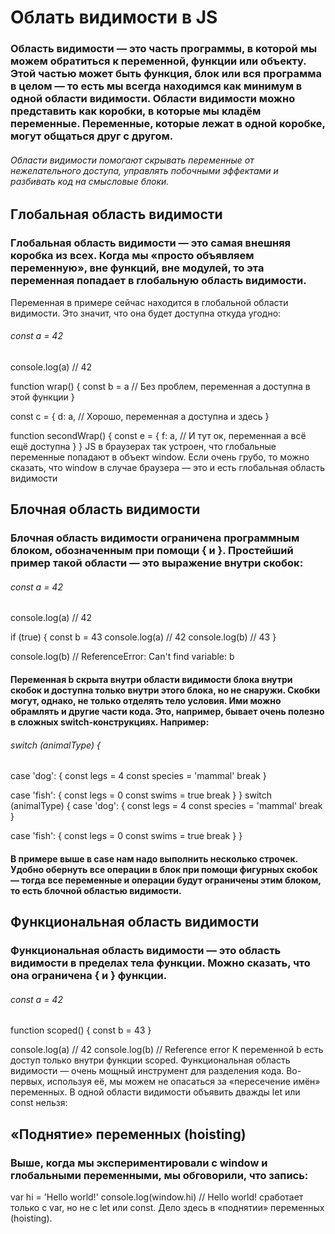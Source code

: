 # Облать видимости в JS
### Область видимости — это часть программы, в которой мы можем обратиться к переменной, функции или объекту. Этой частью может быть функция, блок или вся программа в целом — то есть мы всегда находимся как минимум в одной области видимости. Области видимости можно представить как коробки, в которые мы кладём переменные. Переменные, которые лежат в одной коробке, могут общаться друг с другом.
###### Области видимости помогают скрывать переменные от нежелательного доступа, управлять побочными эффектами и разбивать код на смысловые блоки.

## Глобальная область видимости
### Глобальная область видимости — это самая внешняя коробка из всех. Когда мы «просто объявляем переменную», вне функций, вне модулей, то эта переменная попадает в глобальную область видимости. 
Переменная в примере сейчас находится в глобальной области видимости. Это значит, что она будет доступна откуда угодно:
###### const a = 42
console.log(a)
// 42

function wrap() {
  const b = a
  // Без проблем, переменная a доступна в этой функции
}

const c = {
  d: a,
  // Хорошо, переменная a доступна и здесь
}

function secondWrap() {
  const e = {
    f: a,
    // И тут ок, переменная a всё ещё доступна
  }
}
JS в браузерах так устроен, что глобальные переменные попадают в объект window. Если очень грубо, то можно сказать, что window в случае браузера — это и есть глобальная область видимости

## Блочная область видимости 
### Блочная область видимости ограничена программным блоком, обозначенным при помощи { и }. Простейший пример такой области — это выражение внутри скобок:
###### const a = 42
console.log(a)
// 42

if (true) {
  const b = 43
  console.log(a)
  // 42
  console.log(b)
  // 43
}

console.log(b)
// ReferenceError: Can't find variable: b

#### Переменная b скрыта внутри области видимости блока внутри скобок и доступна только внутри этого блока, но не снаружи. Скобки могут, однако, не только отделять тело условия. Ими можно обрамлять и другие части кода. Это, например, бывает очень полезно в сложных switch-конструкциях. Например:
###### switch (animalType) {
  case 'dog': {
    const legs = 4
    const species = 'mammal'
    break
  }

  case 'fish': {
    const legs = 0
    const swims = true
    break
  }
}
switch (animalType) {
  case 'dog': {
    const legs = 4
    const species = 'mammal'
    break
  }

  case 'fish': {
    const legs = 0
    const swims = true
    break
  }
}
#### В примере выше в case нам надо выполнить несколько строчек. Удобно обернуть все операции в блок при помощи фигурных скобок — тогда все переменные и операции будут ограничены этим блоком, то есть блочной областью видимости.

## Функциональная область видимости
### Функциональная область видимости — это область видимости в пределах тела функции. Можно сказать, что она ограничена { и } функции.
###### const a = 42
function scoped() {
  const b = 43
}

console.log(a)
// 42
console.log(b)
// Reference error
К переменной b есть доступ только внутри функции scoped.
Функциональная область видимости — очень мощный инструмент для разделения кода. Во-первых, используя её, мы можем не опасаться за «пересечение имён» переменных.
В одной области видимости объявить дважды let или const нельзя:

## «Поднятие» переменных (hoisting) 
### Выше, когда мы экспериментировали с window и глобальными переменными, мы обговорили, что запись:

var hi = 'Hello world!'
console.log(window.hi)
// Hello world!
сработает только с var, но не с let или const. Дело здесь в «поднятии» переменных (hoisting).
